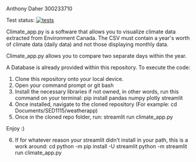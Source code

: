 Anthony Daher 300233710

Test status: [![tests](https://github.com/Dxher/climate_app_SED1115/actions/workflows/tests.yml/badge.svg)](https://github.com/Dxher/climate_app_SED1115/actions/workflows/tests.yml)

Climate_app.py is a software that allows you to visualize climate data extracted from Environment Canada. The CSV must contain a year's worth of climate data (daily data) and not those displaying monthly data.

Climate_app.py allows you to compare two separate days within the year.

A Database is already provided within this repository. To execute the code:

1. Clone this repository onto your local device.
2. Open your command prompt or git bash
3. Install the necessary libraries if not owned, in other words, run this command on your terminal: pip install pandas numpy plotly streamlit
4. Once installed, navigate to the cloned repository (For example: cd Documents/SED1115/weatherapp)
5. Once in the cloned repo folder, run: streamlit run climate_app.py

Enjoy :)

6. If for whatever reason your streamlit didn't install in your path, this is a work around:
   cd <your-repo-folder>
   python -m pip install -U streamlit
   python -m streamlit run climate_app.py
